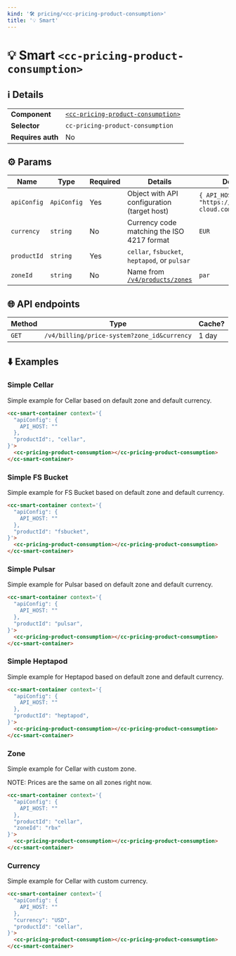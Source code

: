 ```yaml
---
kind: '🛠 pricing/<cc-pricing-product-consumption>'
title: '💡 Smart'
---
```


# 💡 Smart `<cc-pricing-product-consumption>`

## ℹ️ Details

<table>
  <tr><td><strong>Component    </strong> <td><a href="🛠-pricing-cc-pricing-product-consumption--default-story"><code>&lt;cc-pricing-product-consumption></code></a>
  <tr><td><strong>Selector     </strong> <td><code>cc-pricing-product-consumption</code>
  <tr><td><strong>Requires auth</strong> <td>No
</table>

## ⚙️ Params

| Name        | Type        | Required | Details                                                                                          | Default                                         |
|-------------|-------------|----------|--------------------------------------------------------------------------------------------------|-------------------------------------------------|
| `apiConfig` | `ApiConfig` | Yes      | Object with API configuration (target host)                                                      | `{ API_HOST: "https://api.clever-cloud.com" }`  |
| `currency`  | `string`    | No       | Currency code matching the ISO 4217 format                                                       | `EUR`                                           |
| `productId` | `string`    | Yes      | `cellar`, `fsbucket`, `heptapod`, or `pulsar`                                                    |                                                 |
| `zoneId`    | `string`    | No       | Name from [`/v4/products/zones`](https://api.clever-cloud.com/v4/products/zones)                 | `par`                                           |

## 🌐 API endpoints

| Method | Type                                             | Cache? |
|--------|--------------------------------------------------|--------|
| `GET`  | `/v4/billing/price-system?zone_id&currency`      | 1 day  |

## ⬇️️ Examples

### Simple Cellar

Simple example for Cellar based on default zone and default currency.

```html
<cc-smart-container context='{
  "apiConfig": {
    API_HOST: ""
  },
  "productId":, "cellar",
}'>
  <cc-pricing-product-consumption></cc-pricing-product-consumption>
</cc-smart-container>
```

### Simple FS Bucket

Simple example for FS Bucket based on default zone and default currency.

```html
<cc-smart-container context='{
  "apiConfig": {
    API_HOST: ""
  },
  "productId": "fsbucket",
}'>
  <cc-pricing-product-consumption></cc-pricing-product-consumption>
</cc-smart-container>
```

### Simple Pulsar

Simple example for Pulsar based on default zone and default currency.

```html
<cc-smart-container context='{
  "apiConfig": {
    API_HOST: ""
  },
  "productId": "pulsar",
}'>
  <cc-pricing-product-consumption></cc-pricing-product-consumption>
</cc-smart-container>
```

### Simple Heptapod

Simple example for Heptapod based on default zone and default currency.

```html
<cc-smart-container context='{
  "apiConfig": {
    API_HOST: ""
  },
  "productId": "heptapod",
}'>
  <cc-pricing-product-consumption></cc-pricing-product-consumption>
</cc-smart-container>
```

### Zone

Simple example for Cellar with custom zone.

NOTE: Prices are the same on all zones right now.

```html
<cc-smart-container context='{
  "apiConfig": {
    API_HOST: ""
  },
  "productId": "cellar",
  "zoneId": "rbx"
}'>
  <cc-pricing-product-consumption></cc-pricing-product-consumption>
</cc-smart-container>
```

### Currency

Simple example for Cellar with custom currency.

```html
<cc-smart-container context='{
  "apiConfig": {
    API_HOST: ""
  },
  "currency": "USD",
  "productId": "cellar",
}'>
  <cc-pricing-product-consumption></cc-pricing-product-consumption>
</cc-smart-container>
```
